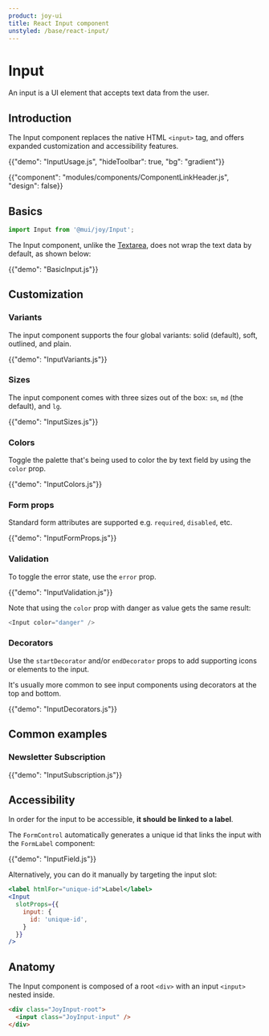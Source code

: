 ```yaml
---
product: joy-ui
title: React Input component
unstyled: /base/react-input/
---
```


# Input

<p class="description">An input is a UI element that accepts text data from the user.</p>

## Introduction

The Input component replaces the native HTML `<input>` tag, and offers expanded customization and accessibility features.

{{"demo": "InputUsage.js", "hideToolbar": true, "bg": "gradient"}}

{{"component": "modules/components/ComponentLinkHeader.js", "design": false}}

## Basics

```jsx
import Input from '@mui/joy/Input';
```

The Input component, unlike the [Textarea](/joy-ui/react-textarea/), does not wrap the text data by default, as shown below:

{{"demo": "BasicInput.js"}}

## Customization

### Variants

The input component supports the four global variants: solid (default), soft, outlined, and plain.

{{"demo": "InputVariants.js"}}

### Sizes

The input component comes with three sizes out of the box: `sm`, `md` (the default), and `lg`.

{{"demo": "InputSizes.js"}}

### Colors

Toggle the palette that's being used to color the by text field by using the `color` prop.

{{"demo": "InputColors.js"}}

### Form props

Standard form attributes are supported e.g. `required`, `disabled`, etc.

{{"demo": "InputFormProps.js"}}

### Validation

To toggle the error state, use the `error` prop.

{{"demo": "InputValidation.js"}}

Note that using the `color` prop with danger as value gets the same result:

```js
<Input color="danger" />
```

### Decorators

Use the `startDecorator` and/or `endDecorator` props to add supporting icons or elements to the input.

It's usually more common to see input components using decorators at the top and bottom.

{{"demo": "InputDecorators.js"}}

## Common examples

### Newsletter Subscription

{{"demo": "InputSubscription.js"}}

## Accessibility

In order for the input to be accessible, **it should be linked to a label**.

The `FormControl` automatically generates a unique id that links the input with the `FormLabel` component:

{{"demo": "InputField.js"}}

Alternatively, you can do it manually by targeting the input slot:

```jsx
<label htmlFor="unique-id">Label</label>
<Input
  slotProps={{
    input: {
      id: 'unique-id',
    }
  }}
/>
```

## Anatomy

The Input component is composed of a root `<div>` with an input `<input>` nested inside.

```html
<div class="JoyInput-root">
  <input class="JoyInput-input" />
</div>
```
